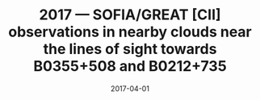---
title: "2017 &mdash; SOFIA/GREAT [CII] observations in nearby clouds near the lines of sight towards B0355+508 and B0212+735"
collection: publications
refereed: 'yes'
permalink: \publication\2017-04-01-SOFIA-GREAT-[CII]-observations-in-nearby-clouds-near-the-lines-of
date: "2017-04-01"
venue: "Astronomy &amp; Astrophysics"
paperurl: 
link: "https://ui.adsabs.harvard.edu/abs/2017A&A...600A..94G"
citation: "Glück, C. B.; Stutzki, J.; Röllig, M.; Chambers, E. T.; Risacher, C., Astronomy &amp; Astrophysics, Volume 600, id.A94, 11 pp."
---
